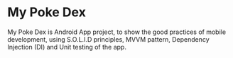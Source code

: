 # My Poke Dex
 My Poke Dex is Android App project, to show the good practices of mobile development, using S.O.L.I.D principles, MVVM pattern, Dependency Injection (DI) and Unit testing of the app.
